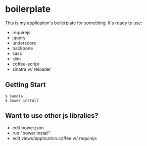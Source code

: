 boilerplate
===========

This is my application's boilerplate for something. It's ready to use:

- requirejs
- jquery
- underscore
- backbone
- sass
- slim
- coffee-script
- sinatra w/ reloader

Getting Start
-------------

    $ bundle
    $ bower install

Want to use other js libralies?
-------------------------------

- edit bower.json
- run "bower install"
- edit views/application.coffee w/ requirejs
